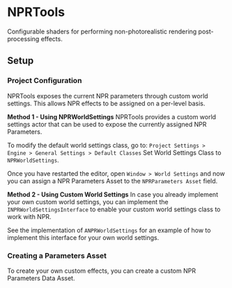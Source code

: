 # NPRTools
Configurable shaders for performing non-photorealistic rendering post-processing effects.

## Setup
### Project Configuration
NPRTools exposes the current NPR parameters through custom world settings. This allows NPR effects to be assigned on a per-level basis.

**Method 1 - Using NPRWorldSettings**
NPRTools provides a custom world settings actor that can be used to expose the currently assigned NPR Parameters.

To modify the default world settings class, go to:
`Project Settings > Engine > General Settings > Default Classes`
Set World Settings Class to `NPRWorldSettings`.

Once you have restarted the editor, open `Window > World Settings` and now you can assign a NPR Parameters Asset to the `NPRParameters Asset` field.

**Method 2 - Using Custom World Settings**
In case you already implement your own custom world settings, you can implement the `INPRWorldSettingsInterface` to enable your custom world settings class to work with NPR.

See the implementation of `ANPRWorldSettings` for an example of how to implement this interface for your own world settings.

### Creating a Parameters Asset
To create your own custom effects, you can create a custom NPR Parameters Data Asset.